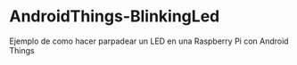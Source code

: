 # AndroidThings-BlinkingLed
Ejemplo de como hacer parpadear un LED en una Raspberry Pi con Android Things
